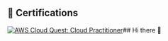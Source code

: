 ## 🏅 Certifications

[![AWS Cloud Quest: Cloud Practitioner](https://images.credly.com/size/340x340/images/70e4c6f0-3dfb-4b14-b56e-27f3b3bca8c5/image.png)](https://www.credly.com/badges/e3b85569-8f7e-4642-b997-648c350313c7)## Hi there 👋

<!--
**cokeryeena/Cokeryeena** is a ✨ _special_ ✨ repository because its `README.md` (this file) appears on your GitHub profile.

Here are some ideas to get you started:

- 🔭 I’m currently working on ...
- 🌱 I’m currently learning ...
- 👯 I’m looking to collaborate on ...
- 🤔 I’m looking for help with ...
- 💬 Ask me about ...
- 📫 How to reach me: ...
- 😄 Pronouns: ...
- ⚡ Fun fact: ...
-->
